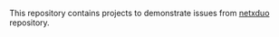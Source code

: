 This repository contains projects to demonstrate issues from [netxduo](https://github.com/azure-rtos/netxduo) repository.